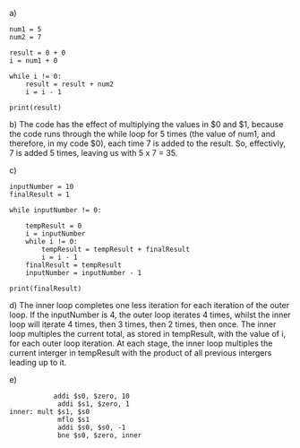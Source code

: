 a)
```
num1 = 5
num2 = 7

result = 0 + 0
i = num1 + 0

while i != 0:
    result = result + num2
    i = i - 1

print(result)
```

b) The code has the effect of multiplying the values in $0 and $1, because the code runs through the while loop for 5 times (the value of
num1, and therefore, in my code $0), each time 7 is added to the result. So, effectivly, 7 is added 5 times, leaving us with 5 x 7 = 35.

c) 
```
inputNumber = 10
finalResult = 1

while inputNumber != 0:

    tempResult = 0
    i = inputNumber
    while i != 0:
        tempResult = tempResult + finalResult
        i = i - 1
    finalResult = tempResult
    inputNumber = inputNumber - 1

print(finalResult)
```

d) The inner loop completes one less iteration for each iteration of the outer loop. If the inputNumber is 4, the outer loop iterates 4
times, whilst the inner loop will iterate 4 times, then 3 times, then 2 times, then once. The inner loop multiples the current total, as stored in tempResult, with the value of i, for each outer loop iteration. At each stage, the inner loop multiples the current interger in tempResult with the product of all previous intergers leading up to it.

e)
```
           addi $s0, $zero, 10
            addi $s1, $zero, 1
inner: mult $s1, $s0
            mflo $s1
            addi $s0, $s0, -1
            bne $s0, $zero, inner
```
